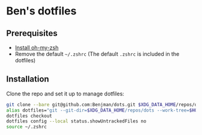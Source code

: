 # Ben's dotfiles

## Prerequisites

- [Install oh-my-zsh](https://ohmyz.sh/#install)
- Remove the default `~/.zshrc` (The default `.zshrc` is included in the dotfiles)

## Installation

Clone the repo and set it up to manage dotfiles:

```sh
git clone --bare git@github.com:Benjman/dots.git $XDG_DATA_HOME/repos/dots
alias dotfiles="git --git-dir=$XDG_DATA_HOME/repos/dots --work-tree=$HOME"
dotfiles checkout
dotfiles config --local status.showUntrackedFiles no
source ~/.zshrc
```
